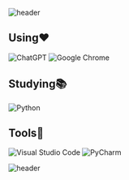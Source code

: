 ![header](https://capsule-render.vercel.app/api?type=slice&color=auto&height=300&section=header&text=IlGeon&fontSize=70&fontAlign=70&fontAlignY=35&rotate=20&desc=Artificial%20Intelligence&descAlign=70&descAlignY=45)

<!--
**ilgeon0127/ilgeon0127** is a ✨ _special_ ✨ repository because its `README.md` (this file) appears on your GitHub profile.

Here are some ideas to get you started:

- 🔭 I’m currently working on ...
- 🌱 I’m currently learning ...
- 👯 I’m looking to collaborate on ...
- 🤔 I’m looking for help with ...
- 💬 Ask me about ...
- 📫 How to reach me: ...
- 😄 Pronouns: ...
- ⚡ Fun fact: ...
-->
<h2>Using♥️</h2>

![ChatGPT](https://img.shields.io/badge/chatGPT-74aa9c?style=for-the-badge&logo=openai&logoColor=white)
![Google Chrome](https://img.shields.io/badge/Google%20Chrome-4285F4?style=for-the-badge&logo=GoogleChrome&logoColor=white)

<h2>Studying📚</h2>
  
![Python](https://img.shields.io/badge/python-3670A0?style=for-the-badge&logo=python&logoColor=ffdd54)
<h2>Tools🔎</h2>

![Visual Studio Code](https://img.shields.io/badge/Visual%20Studio%20Code-0078d7.svg?style=for-the-badge&logo=visual-studio-code&logoColor=white)
![PyCharm](https://img.shields.io/badge/pycharm-143?style=for-the-badge&logo=pycharm&logoColor=black&color=black&labelColor=green)

![header](https://capsule-render.vercel.app/api?type=slice&color=auto&height=300&section=footer)
